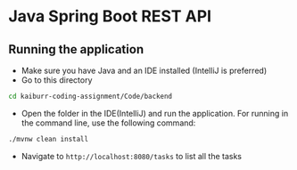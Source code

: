 # Java Spring Boot REST API

## Running the application

- Make sure you have Java and an IDE installed (IntelliJ is preferred)
- Go to this directory
```bash
cd kaiburr-coding-assignment/Code/backend
```
- Open the folder in the IDE(IntelliJ) and run the application. For running in the command line, use the following command:
```bash
./mvnw clean install
```
- Navigate to `http://localhost:8080/tasks` to list all the tasks
